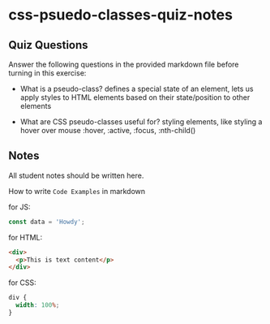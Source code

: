 # css-psuedo-classes-quiz-notes

## Quiz Questions

Answer the following questions in the provided markdown file before turning in this exercise:

- What is a pseudo-class?
  defines a special state of an element, lets us apply styles to HTML elements based on their state/position to other elements

- What are CSS pseudo-classes useful for?
  styling elements, like styling a hover over mouse
  :hover, :active, :focus, :nth-child()

## Notes

All student notes should be written here.

How to write `Code Examples` in markdown

for JS:

```javascript
const data = 'Howdy';
```

for HTML:

```html
<div>
  <p>This is text content</p>
</div>
```

for CSS:

```css
div {
  width: 100%;
}
```

